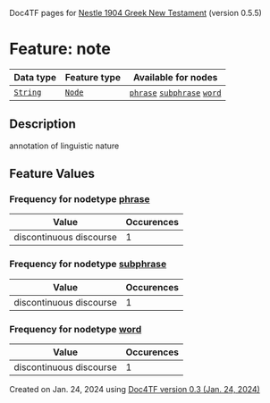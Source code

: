 Doc4TF pages for [Nestle 1904 Greek New Testament](https://github.com/saulocantanhede/tfgreek2/tree/master/tf) (version 0.5.5)
# Feature: note
Data type|Feature type|Available for nodes
---|---|---
[`String`](featurebydatatype.md#string)|[`Node`](featurebytype.md#node)| [`phrase`](featurebynodetype.md#phrase)  [`subphrase`](featurebynodetype.md#subphrase)  [`word`](featurebynodetype.md#word) 
## Description
annotation of linguistic nature
## Feature Values
### Frequency for nodetype [phrase](featurebynodetype.md#phrase)
Value|Occurences
---|---
discontinuous discourse|1
### Frequency for nodetype [subphrase](featurebynodetype.md#subphrase)
Value|Occurences
---|---
discontinuous discourse|1
### Frequency for nodetype [word](featurebynodetype.md#word)
Value|Occurences
---|---
discontinuous discourse|1
 

Created on Jan. 24, 2024 using [Doc4TF  version 0.3 (Jan. 24, 2024)](https://github.com/tonyjurg/Doc4TF) 